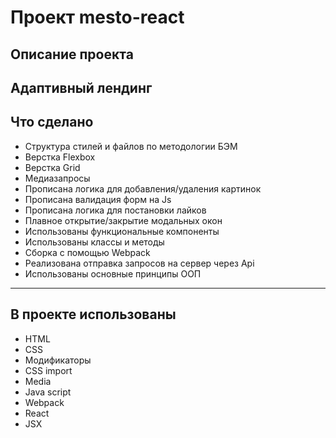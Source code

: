 # Проект mesto-react

## Описание проекта 
Адаптивный лендинг
------
## Что сделано
* Структура стилей и файлов по методологии БЭМ
* Верстка Flexbox
* Верстка Grid
* Медиазапросы
* Прописана логика для добавления/удаления картинок
* Прописана валидация форм на Js
* Прописана логика для постановки лайков
* Плавное открытие/закрытие модальных окон
* Использованы функциональные компоненты
* Использованы классы и методы
* Сборка с помощью Webpack
* Реализована отправка запросов на сервер через Api
* Использованы основные принципы ООП
------
## В проекте использованы
* HTML
* CSS
* Модификаторы
* CSS import
* Media
* Java script
* Webpack
* React
* JSX
